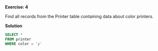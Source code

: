 **Exercise: 4**

Find all records from the Printer table containing data about color printers.

**Solution**

```sql
SELECT *
FROM printer
WHERE color = 'y'
```
